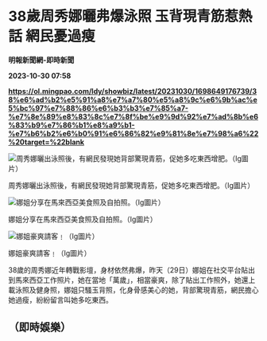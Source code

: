 # 38歲周秀娜曬弗爆泳照 玉背現青筋惹熱話 網民憂過瘦
**明報新聞網-即時新聞**

**2023-10-30 07:58**

**https://ol.mingpao.com/ldy/showbiz/latest/20231030/1698649176739/38%e6%ad%b2%e5%91%a8%e7%a7%80%e5%a8%9c%e6%9b%ac%e5%bc%97%e7%88%86%e6%b3%b3%e7%85%a7-%e7%8e%89%e8%83%8c%e7%8f%be%e9%9d%92%e7%ad%8b%e6%83%b9%e7%86%b1%e8%a9%b1-%e7%b6%b2%e6%b0%91%e6%86%82%e9%81%8e%e7%98%a6%22%20target=%22blank**

![周秀娜曬出泳照後，有網民發現她背部驚現青筋，促她多吃東西增肥。（Ig圖片）](https://fs.mingpao.com/ldy/20231030/s00009/f9b5beb5ab1bba87bfa37480b571ac6d.jpg)

周秀娜曬出泳照後，有網民發現她背部驚現青筋，促她多吃東西增肥。（Ig圖片）

![娜姐分享在馬來西亞美食照及自拍照。（Ig圖片）](https://fs.mingpao.com/ldy/20231030/s00009/f9c132a39c76691b1e3c979776971e5f.jpg)

娜姐分享在馬來西亞美食照及自拍照。（Ig圖片）

![娜姐豪爽請客﹗（Ig圖片）](https://fs.mingpao.com/ldy/20231030/s00009/f9c734b8ab64b2509071d014d0b37bd8.jpg)

娜姐豪爽請客﹗（Ig圖片）

38歲的周秀娜近年轉戰影壇，身材依然弗爆，昨天（29日）娜姐在社交平台貼出到馬來西亞工作照片，她在當地「萬歲」，相當豪爽，除了貼出工作照外，她還上載泳照及健身照，娜姐只騷玉背照，化身骨感美心的她，背部驚現青筋，網民擔心她過瘦，紛紛留言叫她多吃東西。

（即時娛樂）
------